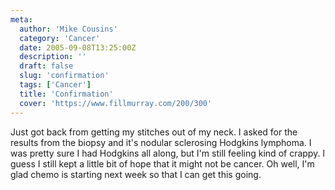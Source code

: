 ```yaml
---
meta:
  author: 'Mike Cousins'
  category: 'Cancer'
  date: 2005-09-08T13:25:00Z
  description: ''
  draft: false
  slug: 'confirmation'
  tags: ['Cancer']
  title: 'Confirmation'
  cover: 'https://www.fillmurray.com/200/300'
---
```


Just got back from getting my stitches out of my neck. I asked for the results
from the biopsy and it's nodular sclerosing Hodgkins lymphoma. I was pretty sure
I had Hodgkins all along, but I'm still feeling kind of crappy. I guess I still
kept a little bit of hope that it might not be cancer. Oh well, I'm glad chemo
is starting next week so that I can get this going.
